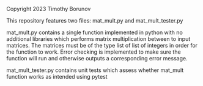 Copyright 2023 Timothy Borunov

This repository features two files: mat_mult.py and mat_mult_tester.py

mat_mult.py contains a single function implemented in python with no additional libraries
which performs matrix multiplication between to input matrices. The matrices must be of the type
list of list of integers in order for the function to work. Error checking is implemented to make
sure the function will run and otherwise outputs a corresponding error message.

mat_mult_tester.py contains unit tests which assess whether mat_mult function works as intended
using pytest